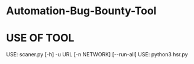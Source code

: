 # Automation-Bug-Bounty-Tool

# USE OF TOOL
USE: scaner.py [-h] -u URL [-n NETWORK] [--run-all]
USE: python3 hsr.py
